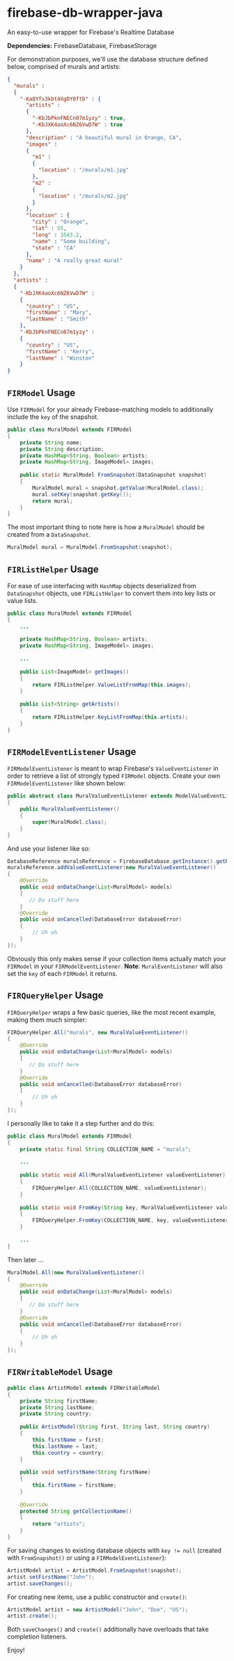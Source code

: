 # firebase-db-wrapper-java
An easy-to-use wrapper for Firebase's Realtime Database

**Dependencies:** FirebaseDatabase, FirebaseStorage

For demonstration purposes, we'll use the database structure defined below, comprised of murals and artists:

```json
{
  "murals" : 
  {
    "-KaQYfs3kbt4XgDY0ftb" : {
      "artists" : 
      {
        "-KbJbPknFNECn07m1yzy" : true,
        "-KbJXK4aoXc6NZ6VwD7W" : true
      },
      "description" : "A beautiful mural in Orange, CA",
      "images" : 
      {
        "m1" : 
        {
          "location" : "/murals/m1.jpg"
        },
        "m2" : 
        {
          "location" : "/murals/m2.jpg"
        }
      },
      "location" : {
        "city" : "Orange",
        "lat" : 55,
        "long" : 3543.2,
        "name" : "Some building",
        "state" : "CA"
      },
      "name" : "A really great mural"
    }
  },
  "artists" : 
  {
    "-KbJXK4aoXc6NZ6VwD7W" : 
    {
      "country" : "US",
      "firstName" : "Mary",
      "lastName" : "Smith"
    },
    "-KbJbPknFNECn07m1yzy" : 
    {
      "country" : "US",
      "firstName" : "Kerry",
      "lastName" : "Winston"
    }
}
```
## `FIRModel` Usage
Use `FIRModel` for your already Firebase-matching models to additionally include the `key` of the snapshot.
```java
public class MuralModel extends FIRModel
{
    private String name;
    private String description;
    private HashMap<String, Boolean> artists;
    private HashMap<String, ImageModel> images;
    
    public static MuralModel FromSnapshot(DataSnapshot snapshot)
    {
        MuralModel mural = snapshot.getValue(MuralModel.class);
        mural.setKey(snapshot.getKey());
        return mural;
    }
}
```
The most important thing to note here is how a `MuralModel` should be created from a `DataSnapshot`.
```java
MuralModel mural = MuralModel.FromSnapshot(snapshot);
```

## `FIRListHelper` Usage
For ease of use interfacing with `HashMap` objects deserialized from `DataSnapshot` objects, use `FIRListHelper` to convert them into key lists or value lists.
```java
public class MuralModel extends FIRModel
{
    ...
    
    private HashMap<String, Boolean> artists;
    private HashMap<String, ImageModel> images;
    
    ...
    
    public List<ImageModel> getImages()
    {
        return FIRListHelper.ValueListFromMap(this.images);
    }
    
    public List<String> getArtists()
    {
        return FIRListHelper.KeyListFromMap(this.artists);
    }
}
```

## `FIRModelEventListener` Usage
`FIRModelEventListener` is meant to wrap Firebase's `ValueEventListener` in order to retrieve a list of strongly typed `FIRModel` objects. Create your own `FIRModelEventListener` like shown below:
```java
public abstract class MuralValueEventListener extends ModelValueEventListener<MuralModel>
{
    public MuralValueEventListener()
    {
        super(MuralModel.class);
    }
}
```
And use your listener like so:
```java
DatabaseReference muralsReference = FirebaseDatabase.getInstance().getReference("murals");
muralsReference.addValueEventListener(new MuralValueEventListener()
{
    @Override
    public void onDataChange(List<MuralModel> models)
    {
       // Do stuff here
    }
    @Override
    public void onCancelled(DatabaseError databaseError)
    {
        // Uh oh
    }
});
```
Obviously this only makes sense if your collection items actually match your `FIRModel` in your `FIRModelEventListener`.
**Note**: `MuralEventListener` will also set the `key` of each `FIRModel` it returns.

## `FIRQueryHelper` Usage
`FIRQueryHelper` wraps a few basic queries, like the most recent example, making them much simpler:
```java
FIRQueryHelper.All("murals", new MuralValueEventListener()
{
    @Override
    public void onDataChange(List<MuralModel> models)
    {
       // Do stuff here
    }
    @Override
    public void onCancelled(DatabaseError databaseError)
    {
        // Uh oh
    }
});
```
I personally like to take it a step further and do this:
```java
public class MuralModel extends FIRModel
{
    private static final String COLLECTION_NAME = "murals";
    
    ...
    
    public static void All(MuralValueEventListener valueEventListener)
    {
        FIRQueryHelper.All(COLLECTION_NAME, valueEventListener);
    }
    
    public static void FromKey(String key, MuralValueEventListener valueEventListener)
    {
        FIRQueryHelper.FromKey(COLLECTION_NAME, key, valueEventListener);
    }
    
    ...
}
```
Then later ...
```java
MuralModel.All(new MuralValueEventListener()
{
    @Override
    public void onDataChange(List<MuralModel> models)
    {
       // Do stuff here
    }
    @Override
    public void onCancelled(DatabaseError databaseError)
    {
        // Uh oh
    }
});
```

## `FIRWritableModel` Usage
```java
public class ArtistModel extends FIRWritableModel
{
    private String firstName;
    private String lastName;
    private String country;
    
    public ArtistModel(String first, String last, String country)
    {
        this.firstName = first;
        this.lastName = last;
        this.country = country;
    }
    
    public void setFirstName(String firstName)
    {
        this.firstName = firstName;
    }
    
    @Override
    protected String getCollectionName()
    {
        return "artists";
    }
}
```
For saving changes to existing database objects with `key != null` (created with `FromSnapshot()` or using a `FIRModelEventListener`):
```java
ArtistModel artist = ArtistModel.FromSnapshot(snapshot);
artist.setFirstName("John");
artist.saveChanges();
```
For creating new items, use a public constructor and `create()`:
```java
ArtistModel artist = new ArtistModel("John", "Doe", "US");
artist.create();
```
Both `saveChanges()` and `create()` additionally have overloads that take completion listeners.

Enjoy!